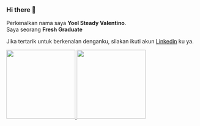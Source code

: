 ### Hi there 👋

Perkenalkan nama saya **Yoel Steady Valentino**.\
Saya seorang **Fresh Graduate**

Jika tertarik untuk berkenalan denganku, silakan ikuti akun [Linkedin](www.linkedin.com/in/yoelsteadyvalentino) ku ya.
 
<p align="left">
<a href="https://github.com/yoelsteadyv">
  <img height="180em" src="https://github-readme-stats-eight-theta.vercel.app/api?username=yoelsteadyv&show_icons=true&theme=algolia&include_all_commits=true&count_private=true"/>
  <img height="180em" src="https://github-readme-stats-eight-theta.vercel.app/api/top-langs/?username=yoelsteadyv&layout=compact&langs_count=8&theme=algolia"/>
</a>
</p>
